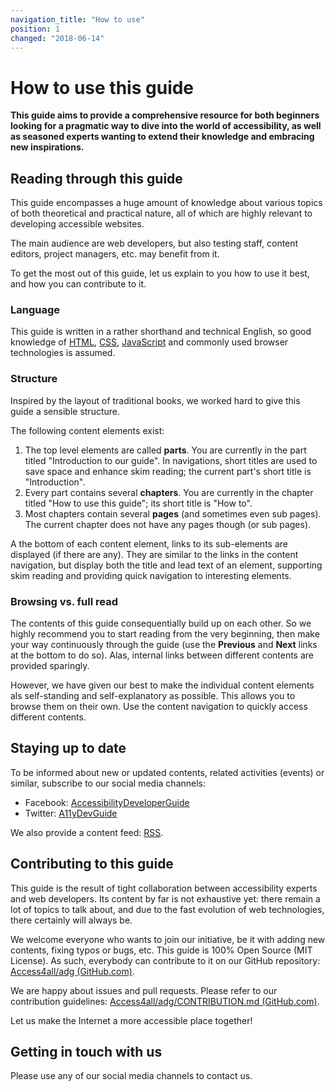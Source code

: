 ```yaml
---
navigation_title: "How to use"
position: 1
changed: "2018-06-14"
---
```


# How to use this guide

**This guide aims to provide a comprehensive resource for both beginners looking for a pragmatic way to dive into the world of accessibility, as well as seasoned experts wanting to extend their knowledge and embracing new inspirations.**

## Reading through this guide

This guide encompasses a huge amount of knowledge about various topics of both theoretical and practical nature, all of which are highly relevant to developing accessible websites.

The main audience are web developers, but also testing staff, content editors, project managers, etc. may benefit from it.

To get the most out of this guide, let us explain to you how to use it best, and how you can contribute to it.

### Language

This guide is written in a rather shorthand and technical English, so good knowledge of [HTML](https://en.wikipedia.org/wiki/HTML), [CSS](https://en.wikipedia.org/wiki/Cascading_Style_Sheets), [JavaScript](https://en.wikipedia.org/wiki/JavaScript) and commonly used browser technologies is assumed.

### Structure

Inspired by the layout of traditional books, we worked hard to give this guide a sensible structure.

The following content elements exist:

1. The top level elements are called **parts**. You are currently in the part titled "Introduction to our guide". In navigations, short titles are used to save space and enhance skim reading; the current part's short title is "Introduction".
2. Every part contains several **chapters**. You are currently in the chapter titled "How to use this guide"; its short title is "How to".
3. Most chapters contain several **pages** (and sometimes even sub pages). The current chapter does not have any pages though (or sub pages).

A the bottom of each content element, links to its sub-elements are displayed (if there are any). They are similar to the links in the content navigation, but display both the title and lead text of an element, supporting skim reading and providing quick navigation to interesting elements.

### Browsing vs. full read

The contents of this guide consequentially build up on each other. So we highly recommend you to start reading from the very beginning, then make your way continuously through the guide (use the **Previous** and **Next** links at the bottom to do so). Alas, internal links between different contents are provided sparingly.

However, we have given our best to make the individual content elements als self-standing and self-explanatory as possible. This allows you to browse them on their own. Use the content navigation to quickly access different contents.

## Staying up to date

To be informed about new or updated contents, related activities (events) or similar, subscribe to our social media channels:

- Facebook: [AccessibilityDeveloperGuide](https://www.facebook.com/AccessibilityDeveloperGuide)
- Twitter: [A11yDevGuide](https://twitter.com/A11yDevGuide)

We also provide a content feed: [RSS](http://localhost:3000/feed/rss.xml).

## Contributing to this guide

This guide is the result of tight collaboration between accessibility experts and web developers. Its content by far is not exhaustive yet: there remain a lot of topics to talk about, and due to the fast evolution of web technologies, there certainly will always be.

We welcome everyone who wants to join our initiative, be it with adding new contents, fixing typos or bugs, etc. This guide is 100% Open Source (MIT License). As such, everybody can contribute to it on our GitHub repository: [Access4all/adg (GitHub.com)](https://github.com/Access4all/adg).

We are happy about issues and pull requests. Please refer to our contribution guidelines: [Access4all/adg/CONTRIBUTION.md (GitHub.com)](https://github.com/Access4all/adg/CONTRIBUTION.md).

Let us make the Internet a more accessible place together!

## Getting in touch with us

Please use any of our social media channels to contact us.
